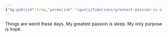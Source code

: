```yaml
---
{"dg-publish":true,"permalink":"/goals/timelines/greatest-passion-is-sleep/","title":"Greatest passion is sleep","created":"","updated":""}
---
```



Things are weird these days. My greatest passion is sleep. My only purpose is hope.